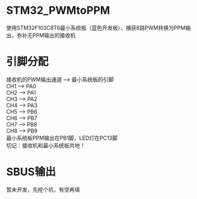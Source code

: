 # STM32_PWMtoPPM
使用STM32F103C8T6最小系统板（蓝色开发板），捕获8路PWM转换为PPM输出，弥补无PPM输出的接收机
# 引脚分配
接收机的PWM输出通道 --> 最小系统板的引脚 <br>
  CH1 --> PA0 <br>
	CH2 --> PA1 <br>
	CH3 --> PA2 <br>
	CH4 --> PA3 <br>
	CH5 --> PB6 <br>
	CH6 --> PB7 <br>
	CH7 --> PB8 <br>
	CH8 --> PB9 <br>
最小系统板PPM输出在PB1脚，LED灯在PC13脚<br>
切记：接收机和最小系统板共地！
# SBUS输出
暂未开发，先挖个坑，有空再填
